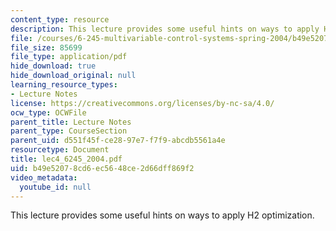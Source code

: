 ```yaml
---
content_type: resource
description: This lecture provides some useful hints on ways to apply H2 optimization.
file: /courses/6-245-multivariable-control-systems-spring-2004/b49e52078cd6ec5648ce2d66dff869f2_lec4_6245_2004.pdf
file_size: 85699
file_type: application/pdf
hide_download: true
hide_download_original: null
learning_resource_types:
- Lecture Notes
license: https://creativecommons.org/licenses/by-nc-sa/4.0/
ocw_type: OCWFile
parent_title: Lecture Notes
parent_type: CourseSection
parent_uid: d551f45f-ce28-97e7-f7f9-abcdb5561a4e
resourcetype: Document
title: lec4_6245_2004.pdf
uid: b49e5207-8cd6-ec56-48ce-2d66dff869f2
video_metadata:
  youtube_id: null
---
```

This lecture provides some useful hints on ways to apply H2 optimization.